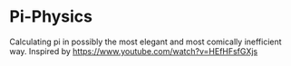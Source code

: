 # Pi-Physics
Calculating pi in possibly the most elegant and most comically inefficient way.
Inspired by https://www.youtube.com/watch?v=HEfHFsfGXjs
